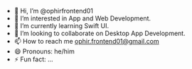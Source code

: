 - 👋 Hi, I’m @ophirfrontend01
- 👀 I’m interested in App and Web Development.
- 🌱 I’m currently learning Swift UI.
- 💞️ I’m looking to collaborate on Desktop App Development.
- 📫 How to reach me ophir.frontend01@gmail.com
- 😄 Pronouns: he/him
- ⚡ Fun fact: ...

<!---
ophirfrontend01/ophirfrontend01 is a ✨ special ✨ repository because its `README.md` (this file) appears on your GitHub profile.
You can click the Preview link to take a look at your changes.
--->
